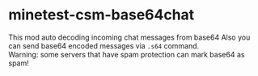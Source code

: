# minetest-csm-base64chat
This mod auto decoding incoming chat messages from base64
Also you can send base64 encoded messages via `.s64` command.  
Warning: some servers that have spam protection can mark base64 as spam!
